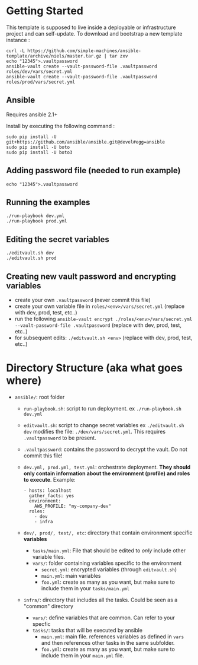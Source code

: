 # Getting Started

This template is supposed to live inside a deployable or infrastructure project and can self-update.
To download and bootstrap a new template instance :

```
curl -L https://github.com/simple-machines/ansible-template/archive/niels/master.tar.gz | tar zxv
echo "12345">.vaultpassword
ansible-vault create --vault-password-file .vaultpassword roles/dev/vars/secret.yml
ansible-vault create --vault-password-file .vaultpassword roles/prod/vars/secret.yml
```

## Ansible

Requires ansible 2.1+

Install by executing the following command :

 ```
 sudo pip install -U git+https://github.com/ansible/ansible.git@devel#egg=ansible
 sudo pip install -U boto
 sudo pip install -U boto3
 ```

## Adding password file (needed to run example)

```
echo "12345">.vaultpassword
```

## Running the examples
```
./run-playbook dev.yml
./run-playbook prod.yml
```

## Editing the secret variables
```
./editvault.sh dev
./editvault.sh prod
```

## Creating new vault password and encrypting variables

- create your own `.vaultpassword` (never commit this file)
- create your own variable file in `roles/<env>/vars/secret.yml` (replace <env> with dev, prod, test, etc..)
- run the following `ansible-vault encrypt ./roles/<env>/vars/secret.yml --vault-password-file .vaultpassword` (replace <env> with dev, prod, test, etc..)
- for subsequent edits: `./editvault.sh <env>` (replace <env> with dev, prod, test, etc..)



# Directory Structure (aka what goes where)


  - `ansible/`: root folder
    - `run-playbook.sh`: script to run deployment. ex `./run-playbook.sh dev.yml`
    - `editvault.sh`: script to change secret variables ex `./editvault.sh dev` modifies the file: `./dev/vars/secret.yml`. This requires `.vaultpassword` to be present.
    - `.vaultpassword`: contains the password to decrypt the vault. Do not commit this file!
    - `dev.yml, prod.yml, test.yml`: orchestrate deployment. **They should only contain information about the environment (profile) and roles to execute**. Example:

        ```
        - hosts: localhost
          gather_facts: yes
          environment:
            AWS_PROFILE: "my-company-dev"
          roles:
            - dev
            - infra
        ```
    - `dev/, prod/, test/, etc`: directory that contain environment specific **variables**
        - `tasks/main.yml`: File that should be edited to *only* include other variable files.
        - `vars/`: folder containing variables specific to the environment
            - `secret.yml`: encrypted variables (through `editvault.sh`)
            - `main.yml`: main variables
            - `foo.yml`: create as many as you want, but make sure to include them in your `tasks/main.yml`
    - `infra/`: directory that includes all the tasks. Could be seen as a "common" directory
        - `vars/`: define variables that are common. Can refer to your specfic
        - `tasks/`: tasks that will be executed by ansible
            - `main.yml`: main file. references variables as defined in `vars` and then references other tasks in the same subfolder.
            - `foo.yml`: create as many as you want, but make sure to include them in your `main.yml` file.
